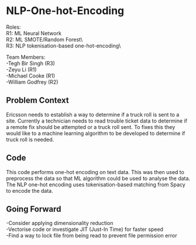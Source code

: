 # NLP-One-hot-Encoding

Roles:\
R1: ML Neural Network\
R2: ML SMOTE/Random Forest\ \
R3: NLP tokenisation-based one-hot-encoding\

Team Members:\
-Tegh Bir Singh (R3)\
-Zeyu Li (R1)\
-Michael Cooke (R1)\
-William Godfrey (R2)

## Problem Context

Ericsson needs to establish a way to determine if a truck roll is sent to a site. 
Currently a technician needs to read trouble ticket data to determine if a remote fix should be attempted or a truck roll sent. 
To fixes this they would like to a machine learning algorithm to be developed to determine if truck roll is needed. 

## Code

This code performs one-hot encoding on text data. This was then used to preprocess the data so that ML algorithm could be used to analyse the data. 
The NLP one-hot encoding uses tokenisation-based matching from Spacy to encode the data.

## Going Forward
-Consider applying dimensionality reduction\
-Vectorise code or investigate JIT (Just-In Time) for faster speed\
-Find a way to lock file from being read to prevent file permission error
